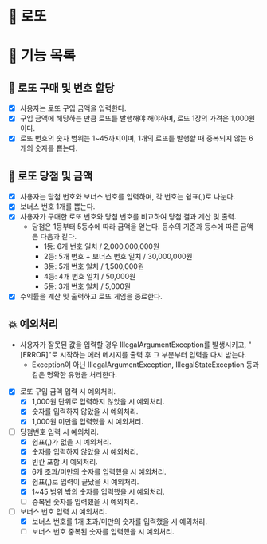 # 🚀 로또

# 📝 기능 목록

## 💸 로또 구매 및 번호 할당

- [X] 사용자는 로또 구입 금액을 입력한다.
- [X] 구입 금액에 해당하는 만큼 로또를 발행해야 해야하며, 로또 1장의 가격은 1,000원이다.
- [X] 로또 번호의 숫자 범위는 1~45까지이며, 1개의 로또를 발행할 때 중복되지 않는 6개의 숫자를 뽑는다.

## 🎉 로또 당첨 및 금액

- [X] 사용자는 당첨 번호와 보너스 번호를 입력하며, 각 번호는 쉼표(,)로 나눈다.
- [X] 보너스 번호 1개를 뽑는다.
- [X] 사용자가 구매한 로또 번호와 당첨 번호를 비교하여 당첨 결과 계산 및 출력.
    - 당첨은 1등부터 5등수에 따라 금액을 얻는다. 등수의 기준과 등수에 따른 금액은 다음과 같다.
        - 1등: 6개 번호 일치 / 2,000,000,000원
        - 2등: 5개 번호 + 보너스 번호 일치 / 30,000,000원
        - 3등: 5개 번호 일치 / 1,500,000원
        - 4등: 4개 번호 일치 / 50,000원
        - 5등: 3개 번호 일치 / 5,000원
- [X] 수익률을 계산 및 출력하고 로또 게임을 종료한다.

## 💥 예외처리

- 사용자가 잘못된 값을 입력할 경우 IllegalArgumentException를 발생시키고, "[ERROR]"로 시작하는 에러 메시지를 출력 후 그 부분부터 입력을 다시 받는다.
    - Exception이 아닌 IllegalArgumentException, IllegalStateException 등과 같은 명확한 유형을 처리한다.


- [X] 로또 구입 금액 입력 시 예외처리.
    - [X] 1,000원 단위로 입력하지 않았을 시 예외처리.
    - [X] 숫자를 입력하지 않았을 시 예외처리.
    - [X] 1,000원 미만을 입력했을 시 예외처리.
- [ ] 당첨번호 입력 시 예외처리.
    - [X] 쉼표(,)가 없을 시 예외처리.
    - [X] 숫자를 입력하지 않았을 시 예외처리.
    - [X] 빈칸 포함 시 예외처리.
    - [X] 6개 초과/미만의 숫자를 입력했을 시 예외처리.
    - [X] 쉼표(,)로 입력이 끝났을 시 예외처리.
    - [X] 1~45 범위 밖의 숫자를 입력했을 시 예외처리.
    - [ ] 중복된 숫자를 입력했을 시 예외처리.
- [ ] 보너스 번호 입력 시 예외처리.
    - [X] 보너스 번호를 1개 초과/미만의 숫자를 입력했을 시 예외처리.
    - [ ] 보너스 번호 중복된 숫자를 입력했을 시 예외처리.
